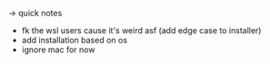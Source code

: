 -> quick notes
- fk the wsl users cause it's weird asf (add edge case to installer)
- add installation based on os
- ignore mac for now
